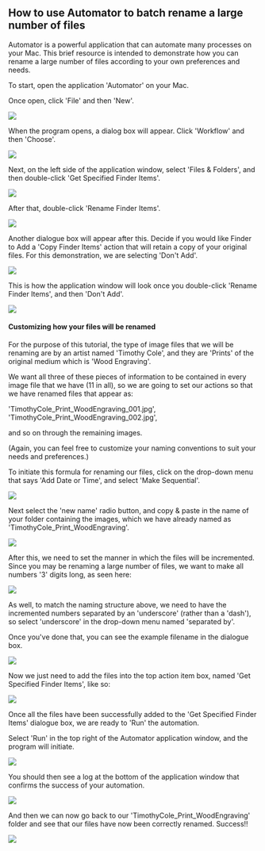 ## How to use Automator to batch rename a large number of files

Automator is a powerful application that can automate many processes on your Mac. This brief resource is intended to demonstrate how you can rename a large number of files according to your own preferences and needs.

To start, open the application 'Automator' on your Mac.

Once open, click 'File' and then 'New'.

![](https://files.slack.com/files-pri/T0HTW3H0V-F01KNV1CLKE/screen_shot_2021-01-21_at_4.41.36_pm.png?pub_secret=6a303ffb90)

When the program opens, a dialog box will appear. Click 'Workflow' and then 'Choose'.

![](https://files.slack.com/files-pri/T0HTW3H0V-F01KNV1JHEY/screen_shot_2021-01-21_at_4.42.31_pm.png?pub_secret=5eb3fa816a)

Next, on the left side of the application window, select 'Files & Folders', and then double-click 'Get Specified Finder Items'.

![](https://files.slack.com/files-pri/T0HTW3H0V-F01KGQ6VD8A/screen_shot_2021-01-21_at_4.43.58_pm.png?pub_secret=28133cc810)

After that, double-click 'Rename Finder Items'.

![](https://files.slack.com/files-pri/T0HTW3H0V-F01KGSMHAN6/screen_shot_2021-01-21_at_5.44.35_pm.png?pub_secret=428bb72a1d)

Another dialogue box will appear after this. Decide if you would like Finder to Add a 'Copy Finder Items' action that will retain a copy of your original files. For this demonstration, we are selecting 'Don't Add'.

![](https://files.slack.com/files-pri/T0HTW3H0V-F01L6KKQD08/screen_shot_2021-01-21_at_4.57.37_pm.png?pub_secret=326a0f86be)

This is how the application window will look once you double-click 'Rename Finder Items', and then 'Don't Add'.

![](https://files.slack.com/files-pri/T0HTW3H0V-F01KA1D8MN2/screen_shot_2021-01-21_at_4.58.06_pm.png?pub_secret=7f3d06be08)

#### Customizing how your files will be renamed

For the purpose of this tutorial, the type of image files that we will be renaming are by an artist named 'Timothy Cole', and they are 'Prints' of the original medium which is 'Wood Engraving'.

We want all three of these pieces of information to be contained in every image file that we have (11 in all), so we are going to set our actions so that we have renamed files that appear as:

'TimothyCole_Print_WoodEngraving_001.jpg',
'TimothyCole_Print_WoodEngraving_002.jpg',

and so on through the remaining images.

(Again, you can feel free to customize your naming conventions to suit your needs and preferences.)

To initiate this formula for renaming our files, click on the drop-down menu that says 'Add Date or Time', and select 'Make Sequential'.

![](https://files.slack.com/files-pri/T0HTW3H0V-F01L6KLAY9E/screen_shot_2021-01-21_at_5.07.20_pm.png?pub_secret=cd3fe5b49f)

Next select the 'new name' radio button, and copy & paste in the name of your folder containing the images, which we have already named as 'TimothyCole_Print_WoodEngraving'.

![](https://files.slack.com/files-pri/T0HTW3H0V-F01KVDB1S0H/screen_shot_2021-01-21_at_5.09.26_pm.png?pub_secret=94f6907fc7)

After this, we need to set the manner in which the files will be incremented. Since you may be renaming a large number of files, we want to make all numbers '3' digits long, as seen here:

![](https://files.slack.com/files-pri/T0HTW3H0V-F01L6KLME56/screen_shot_2021-01-21_at_5.10.47_pm.png?pub_secret=7eb5e6cf56)

As well, to match the naming structure above, we need to have the incremented numbers separated by an 'underscore' (rather than a 'dash'), so select 'underscore' in the drop-down menu named 'separated by'.

Once you've done that, you can see the example filename in the dialogue box.

![](https://files.slack.com/files-pri/T0HTW3H0V-F01KGRMUSNN/screen_shot_2021-01-21_at_5.35.03_pm.png?pub_secret=8507d15383)


Now we just need to add the files into the top action item box, named 'Get Specified Finder Items', like so:

![](https://files.slack.com/files-pri/T0HTW3H0V-F01KP1CRH6Y/screenrecording_001.gif?pub_secret=1a6f1264dd)

Once all the files have been successfully added to the 'Get Specified Finder Items' dialogue box, we are ready to 'Run' the automation.

Select 'Run' in the top right of the Automator application window, and the program will initiate.

![](https://files.slack.com/files-pri/T0HTW3H0V-F01KVDB1S0H/screen_shot_2021-01-21_at_5.09.26_pm.png?pub_secret=94f6907fc7)

You should then see a log at the bottom of the application window that confirms the success of your automation.

![](https://files.slack.com/files-pri/T0HTW3H0V-F01L6MKUQJU/screen_shot_2021-01-21_at_5.40.52_pm.png?pub_secret=e8febfae4a)

And then we can now go back to our 'TimothyCole_Print_WoodEngraving' folder and see that our files have now been correctly renamed. Success!!

![](https://files.slack.com/files-pri/T0HTW3H0V-F01K23KPBL7/screen_shot_2021-01-21_at_5.21.14_pm.png?pub_secret=3bd9c68663)
